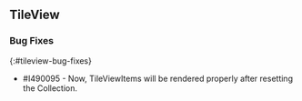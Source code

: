 ## TileView   

### Bug Fixes
{:#tileview-bug-fixes}

* \#I490095 - Now, TileViewItems will be rendered properly after resetting the Collection.